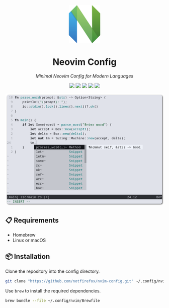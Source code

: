 <p align="center">
  <img src="./assets/nvim-logo.svg" width="100px" alt="screenshot"/>
</p>
<h1 align="center">Neovim Config</h1>

<p align="center"><i>Minimal Neovim Config for Modern Languages</i></p>
<p align="center">
  <img src="https://img.shields.io/badge/c-%2300599C.svg?style=flat&logo=c&logoColor=white">
  <img src="https://img.shields.io/badge/c++-%2300599C.svg?style=flat&logo=c%2B%2B&logoColor=white">
  <img src="https://img.shields.io/badge/haskell-5e5086?style=flat&logo=haskell&logoColor=white">
  <img src="https://img.shields.io/badge/lua-%232C2D72.svg?style=flat&logo=lua&logoColor=white">
  <img src="https://img.shields.io/badge/rust-%23000000.svg?style=flat&logo=rust&logoColor=white">
</p>
<p align="center">
  <picture>
    <source media="(prefers-color-scheme: dark)" srcset="./assets/screenshot-dark.png" width="780px" alt="screenshot"/>
    <img src="./assets/screenshot-light.png" width="780px" alt="screenshot"/>
  </picture>
</p>

## :clipboard: Requirements 
- Homebrew
- Linux or macOS

## :package: Installation
Clone the repository into the config directory.
```sh
git clone "https://github.com/notfirefox/nvim-config.git" ~/.config/nvim
```

Use `brew` to install the required dependencies.
```sh
brew bundle --file ~/.config/nvim/Brewfile
```
